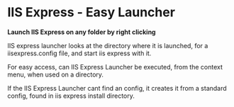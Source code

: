 # IIS Express - Easy Launcher
**Launch IIS Express on any folder by right clicking**

IIS express launcher looks at the directory where it is launched, for a iisexpress.config file, and start iis express with it.

For easy access, can IIS Express Launcher be executed, from the context menu, when used on a directory.

If the IIS Express Launcher cant find an config, it creates it from a standard config, found in iis express install directory.
